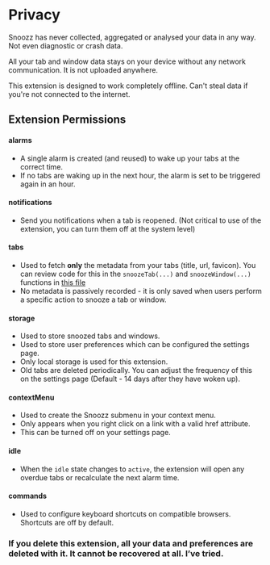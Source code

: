 # Privacy

Snoozz has never collected, aggregated or analysed your data in any way. Not even diagnostic or crash data.

All your tab and window data stays on your device without any network communication. It is not uploaded anywhere.

This extension is designed to work completely offline. Can't steal data if you're not connected to the internet.


## Extension Permissions

#### alarms
- A single alarm is created (and reused) to wake up your tabs at the correct time.
- If no tabs are waking up in the next hour, the alarm is set to be triggered again in an hour.


#### notifications
- Send you notifications when a tab is reopened. (Not critical to use of the extension, you can turn them off at the system level)


#### tabs
- Used to fetch **only** the metadata from your tabs (title, url, favicon). You can review code for this in the `snoozeTab(...)` and `snoozeWindow(...)` functions in [this file](https://github.com/rohanb10/snoozz-tab-snoozing/blob/master/scripts/common.js)
- No metadata is passively recorded - it is only saved when users perform a specific action to snooze a tab or window.


#### storage
- Used to store snoozed tabs and windows. 
- Used to store user preferences which can be configured the settings page.
- Only local storage is used for this extension.
- Old tabs are deleted periodically. You can adjust the frequency of this on the settings page (Default - 14 days after they have woken up).


#### contextMenu
- Used to create the Snoozz submenu in your context menu.
- Only appears when you right click on a link with a valid href attribute. 
- This can be turned off on your settings page. 


#### idle
- When the `idle` state changes to `active`, the extension will open any overdue tabs or recalculate the next alarm time.


#### commands
- Used to configure keyboard shortcuts on compatible browsers. Shortcuts are off by default.


### If you delete this extension, all your data and preferences are deleted with it. It cannot be recovered at all. I’ve tried.
